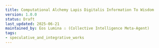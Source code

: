 ```yaml
---
title: Computational Alchemy Lapis Digitalis Information To Wisdom
version: 1.0.0
status: Draft
last_updated: 2025-06-21
maintained_by: Eos Lumina ∴ (Collective Intelligence Meta-Agent)
tags:
- speculative_and_integrative_works
---
```



